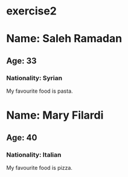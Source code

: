# exercise2
# Name: Saleh Ramadan   
## Age: 33
### Nationality: Syrian
My favourite food is pasta.

# Name: Mary Filardi
## Age: 40
### Nationality: Italian
My favourite food is pizza.
